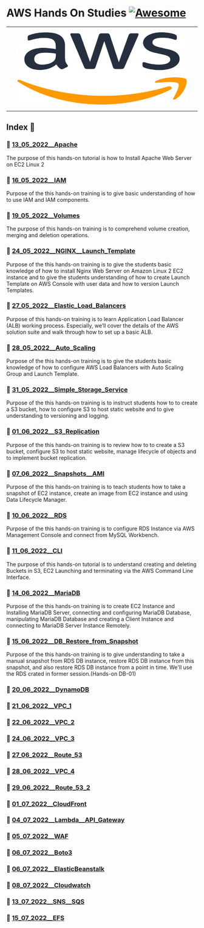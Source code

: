 AWS Hands On Studies  [![Awesome](https://cdn.rawgit.com/sindresorhus/awesome/d7305f38d29fed78fa85652e3a63e154dd8e8829/media/badge.svg)](https://github.com/sindresorhus/awesome)
===============
<hr>

<p align="center">
    <img alt="Python" src="https://raw.githubusercontent.com/medipnegiz/linux_cheat_sheet/main/Img/aws.svg" height="190" width="455">
</p>
<hr>

## Index 📜

### 🔖 [13_05_2022__Apache](https://github.com/medipnegiz/aws_hands_on/blob/main/13_05_2022__Apache/apache%20install.sh)
The purpose of this hands-on tutorial is how to Install Apache Web Server on EC2 Linux 2

### 🔖 [16_05_2022__IAM](https://github.com/medipnegiz/aws_hands_on/blob/main/16_05_2022__IAM/IAM%20.md)
Purpose of the this hands-on training is to give basic understanding of how to use IAM and IAM components.

### 🔖 [19_05_2022__Volumes](https://github.com/medipnegiz/aws_hands_on/tree/main/19_05_2022_Volumes)
The purpose of this hands-on training is to comprehend volume creation, merging and deletion operations.

### 🔖 [24_05_2022__NGINX__Launch_Template](https://github.com/medipnegiz/aws_hands_on/tree/main/24_05_2022_NGINX__Launch_Template)
Purpose of the this hands-on training is to give the students basic knowledge of how to install Nginx Web Server on Amazon Linux 2 EC2 instance and to give the students understanding of how to create Launch Template on AWS Console with user data and how to version Launch Templates.

### 🔖 [27_05_2022__Elastic_Load_Balancers](https://github.com/medipnegiz/aws_hands_on/blob/main/27_05_2022__Elastic_Load_Balancers/Elastic_Load_Balancer.md)
Purpose of this hands-on training is to learn Application Load Balancer (ALB) working process. Especially, we’ll cover the details of the AWS solution suite and walk through how to set up a basic ALB.

### 🔖 [28_05_2022__Auto_Scaling](https://github.com/medipnegiz/aws_hands_on/blob/main/28_05_2022__Auto_Scaling/Auto_Scaling.md)
Purpose of the this hands-on training is to give the students basic knowledge of how to configure AWS Load Balancers with Auto Scaling Group and Launch Template.

### 🔖 [31_05_2022__Simple_Storage_Service](https://github.com/medipnegiz/aws_hands_on/tree/main/31_05_2022__Simple_Storage_Service)
Purpose of the this hands-on training is to instruct students how to to create a S3 bucket, how to configure S3 to host static website and to give understanding to versioning and logging.

### 🔖 [01_06_2022__S3_Replication](https://github.com/medipnegiz/aws_hands_on/tree/main/01_06_2022__S3_Replication)
Purpose of the this hands-on training is to review how to to create a S3 bucket, configure S3 to host static website, manage lifecycle of objects and to implement bucket replication.

### 🔖 [07_06_2022__Snapshots__AMI](https://github.com/medipnegiz/aws_hands_on/blob/main/07_06_2022__Snapshots__AMI/Snapshots_AMI.md)
Purpose of the this hands-on training is to teach students how to take a snapshot of EC2 instance, create an image from EC2 instance and using Data Lifecycle Manager.

### 🔖 [10_06_2022__RDS](https://github.com/medipnegiz/aws_hands_on/blob/main/10_06_2022__RDS/Relational_Database.md)
Purpose of the this hands-on training is to configure RDS Instance via AWS Management Console and connect from MySQL Workbench.

### 🔖 [11_06_2022__CLI](https://github.com/medipnegiz/aws_hands_on/blob/main/11_06_2022__CLI/Command_Line_Interface.sh)
The purpose of this hands-on tutorial is to understand creating and deleting Buckets in S3, EC2 Launching and terminating via the AWS Command Line Interface.

### 🔖 [14_06_2022__MariaDB](https://github.com/medipnegiz/aws_hands_on/tree/main/14_06_2022__MariaDB)
Purpose of the this hands-on training is to create EC2 Instance and Installing MariaDB Server, connecting and configuring MariaDB Database, manipulating MariaDB Database and creating a Client Instance and connecting to MariaDB Server Instance Remotely.

### 🔖 [15_06_2022__DB_Restore_from_Snapshot](https://github.com/medipnegiz/aws_hands_on/tree/main/15_06_2022__DB_Restore_from_Snapshot)
Purpose of the this hands-on training is to give understanding to take a manual snapshot from RDS DB instance, restore RDS DB instance from this snapshot, and also restore RDS DB instance from a point in time. We'll use the RDS crated in former session.(Hands-on DB-01)

### 🔖 [20_06_2022__DynamoDB](https://github.com/medipnegiz/aws_hands_on/tree/main/20_06_2022__DynamoDB)
### 🔖 [21_06_2022__VPC_1](https://github.com/medipnegiz/aws_hands_on/blob/main/21_06_2022__VPC_1/Virtual_Privat_Cloud_1.md)
### 🔖 [22_06_2022__VPC_2](https://github.com/medipnegiz/aws_hands_on/blob/main/22_06_2022__VPC_2/Virtual_Private_Cloud_2.md)
### 🔖 [24_06_2022__VPC_3](https://github.com/medipnegiz/aws_hands_on/tree/main/24_06_2022__VPC_3)
### 🔖 [27_06_2022__Route_53](https://github.com/medipnegiz/aws_hands_on/tree/main/27_06_2022__Route_53)
### 🔖 [28_06_2022__VPC_4](https://github.com/medipnegiz/aws_hands_on/blob/main/28_06_2022__VPC_4/VPC4-LAMP-NACL.sh)
### 🔖 [29_06_2022__Route_53_2](https://github.com/medipnegiz/aws_hands_on/tree/main/29_06_2022__Route_53_2)
### 🔖 [01_07_2022__CloudFront](https://github.com/medipnegiz/aws_hands_on/tree/main/01_07_2022__CloudFront)
### 🔖 [04_07_2022__Lambda__API_Gateway](https://github.com/medipnegiz/aws_hands_on/blob/main/04_07_2022__Lambda__API_Gateway/Lambda_API_Gateway.md)
### 🔖 [05_07_2022__WAF](https://github.com/medipnegiz/aws_hands_on/blob/main/05_07_2022__WAF/AWS_Security_WAF.md)
### 🔖 [06_07_2022__Boto3](https://github.com/medipnegiz/aws_hands_on/blob/main/06_07_2022__Boto3/Boto3.md)
### 🔖 [06_07_2022__ElasticBeanstalk](https://github.com/medipnegiz/aws_hands_on/tree/main/06_07_2022__ElasticBeanstalk)
### 🔖 [08_07_2022__Cloudwatch](https://github.com/medipnegiz/aws_hands_on/blob/main/08_07_2022__Cloudwatch/CloudWatch.md)
### 🔖 [13_07_2022__SNS__SQS](https://github.com/medipnegiz/aws_hands_on/tree/main/13_07_2022__SNS__SQS)
### 🔖 [15_07_2022__EFS](https://github.com/medipnegiz/aws_hands_on/blob/main/15_07_2022__EFS/EFS.md)

